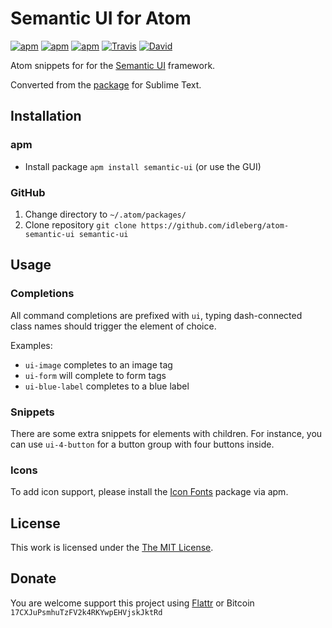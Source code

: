 # Semantic UI for Atom

[![apm](https://img.shields.io/apm/l/semantic-ui.svg?style=flat-square)](https://atom.io/packages/semantic-ui)
[![apm](https://img.shields.io/apm/v/semantic-ui.svg?style=flat-square)](https://atom.io/packages/semantic-ui)
[![apm](https://img.shields.io/apm/dm/semantic-ui.svg?style=flat-square)](https://atom.io/packages/semantic-ui)
[![Travis](https://img.shields.io/travis/idleberg/atom-semantic-ui.svg?style=flat-square)](https://travis-ci.org/idleberg/atom-semantic-ui)
[![David](https://img.shields.io/david/dev/idleberg/atom-semantic-ui.svg?style=flat-square)](https://david-dm.org/idleberg/atom-semantic-ui#info=devDependencies)

Atom snippets for for the [Semantic UI](http://semantic-ui.com/) framework.

Converted from the [package](https://github.com/idleberg/Semantic-UI-Sublime-Text) for Sublime Text.

## Installation

### apm

* Install package `apm install semantic-ui` (or use the GUI)

### GitHub

1. Change directory to `~/.atom/packages/`
2. Clone repository `git clone https://github.com/idleberg/atom-semantic-ui semantic-ui`

## Usage

### Completions
All command completions are prefixed with `ui`, typing dash-connected class names should trigger the element of choice.

Examples:

* `ui-image` completes to an image tag
* `ui-form` will complete to form tags
* `ui-blue-label` completes to a blue label

### Snippets
There are some extra snippets for elements with children. For instance, you can use `ui-4-button` for a button group with four buttons inside.

### Icons

To add icon support, please install the [Icon Fonts](https://atom.io/packages/icon-fonts) package via apm.

## License

This work is licensed under the [The MIT License](LICENSE.md).

## Donate

You are welcome support this project using [Flattr](https://flattr.com/submit/auto?user_id=idleberg&url=https://github.com/idleberg/atom-semantic-ui) or Bitcoin `17CXJuPsmhuTzFV2k4RKYwpEHVjskJktRd`